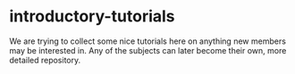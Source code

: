 # introductory-tutorials
We are trying to collect some nice tutorials here on anything new members may be interested in. Any of the subjects can later become their own, more detailed repository.  
